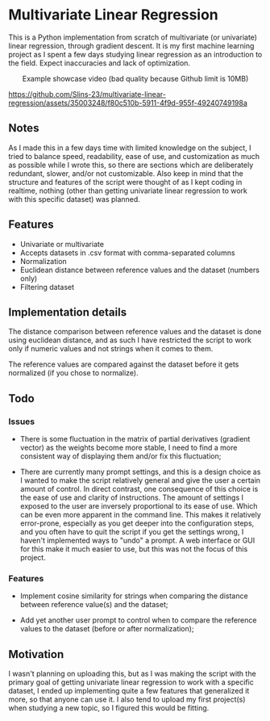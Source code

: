 # Multivariate Linear Regression


This is a Python implementation from scratch of multivariate (or univariate) linear regression, through gradient descent. It is my first machine learning project as I spent a few days studying linear regression as an introduction to the field. Expect inaccuracies and lack of optimization.

<p align="center">Example showcase video (bad quality because Github limit is 10MB)</p>


https://github.com/Slins-23/multivariate-linear-regression/assets/35003248/f80c510b-5911-4f9d-955f-49240749198a

## Notes
As I made this in a few days time with limited knowledge on the subject, I tried to balance speed, readability, ease of use, and customization as much as possible while I wrote this, so there are sections which are deliberately redundant, slower, and/or not customizable. Also keep in mind that the structure and features of the script were thought of as I kept coding in realtime, nothing (other than getting univariate linear regression to work with this specific dataset) was planned. 

## Features
* Univariate or multivariate
* Accepts datasets in .csv format with comma-separated columns
* Normalization
* Euclidean distance between reference values and the dataset (numbers only)
* Filtering dataset

## Implementation details
The distance comparison between reference values and the dataset is done using euclidean distance, and as such I have restricted the script to work only if numeric values and not strings when it comes to them.

The reference values are compared against the dataset before it gets normalized (if you chose to normalize).

## Todo
### Issues
 * There is some fluctuation in the matrix of partial derivatives (gradient vector) as the weights become more stable, I need to find a more consistent way of displaying them and/or fix this fluctuation;

* There are currently many prompt settings, and this is a design choice as I wanted to make the script relatively general and give the user a certain amount of control. In direct contrast, one consequence of this choice is the ease of use and clarity of instructions. The amount of settings I exposed to the user are inversely proportional to its ease of use. Which can be even more apparent in the command line. This makes it relatively error-prone, especially as you get deeper into the configuration steps, and you often have to quit the script if you get the settings wrong, I haven't implemented ways to "undo" a prompt. A web interface or GUI for this make it much easier to use, but this was not the focus of this project.

### Features

* Implement cosine similarity for strings when comparing the distance between reference value(s) and the dataset;

 * Add yet another user prompt to control when to compare the reference values to the dataset (before or after normalization);

## Motivation

I wasn't planning on uploading this, but as I was making the script with the primary goal of getting univariate linear regression to work with a specific dataset, I ended up implementing quite a few features that generalized it more, so that anyone can use it. I also tend to upload my first project(s) when studying a new topic, so I figured this would be fitting.





